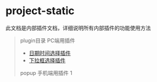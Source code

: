 project-static
===
此文档是内部插件文档，详细说明所有内部插件的功能使用方法

> plugin目录 PC端用插件
>   *  [日期时间选择插件](/plugin/plugin-date-picker/plugin-date-picker.md)
>   *  [下拉框选择插件](/plugin/plugin-form/form.md)
>
> popup 手机端用插件 1




